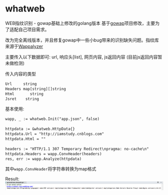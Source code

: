 # whatweb
WEB指纹识别 - gowap基础上修改的golang版本
基于[gowap](https://github.com/unstppbl/gowap)项目修改，主要为了适配自己项目需求。

改为完全离线版本，并且修复gowap中一些小bug带来的识别缺失问题。指纹库来源于[Wappalyzer](https://github.com/AliasIO/Wappalyzer)

主要传入以下数据即可: url, 响应头[list], 网页内容, js返回内容 (目前js返回内容暂未做检测)

传入内容的类型
```
Url		string
Headers	map[string][]string
Html	   string
Jsret    string
```

基本使用:

```
wapp, _ := whatweb.Init("app.json", false)

httpdata := &whatweb.HttpData{}
httpdata.Url = "http://iamstudy.cnblogs.com"
httpdata.Html = ""

headers := "HTTP/1.1 307 Temporary Redirect\npragma: no-cache\n"
httpdata.Headers = wapp.ConvHeader(headers)
res, err := wapp.Analyze(httpdata)
```

其中`wapp.ConvHeader`将字符串转换为map格式

Result:
![](./1.png)
